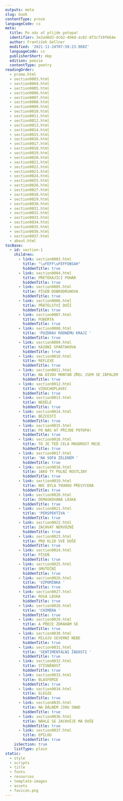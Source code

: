 ```yaml
---
outputs: meta
slug: book
contentType: prose
languageCode: cs
meta:
  title: Po nás ať přijde potopa!
  identifier: 3e2ad0d3-dc62-494d-ac82-df3cf19f664e
  author: František Gellner
  modified: '2021-11-24T07:58:23.968Z'
  languageCode: cs
  publisherShort: mkp
  edition: poezie
  contentType: poetry
readingOrder:
  - promo.html
  - section0003.html
  - section0004.html
  - section0005.html
  - section0006.html
  - section0007.html
  - section0008.html
  - section0009.html
  - section0010.html
  - section0011.html
  - section0012.html
  - section0013.html
  - section0014.html
  - section0015.html
  - section0016.html
  - section0017.html
  - section0018.html
  - section0019.html
  - section0020.html
  - section0021.html
  - section0022.html
  - section0023.html
  - section0024.html
  - section0025.html
  - section0026.html
  - section0027.html
  - section0028.html
  - section0029.html
  - section0030.html
  - section0031.html
  - section0032.html
  - section0033.html
  - section0034.html
  - section0035.html
  - section0036.html
  - section0037.html
  - about.html
tocBase:
  - id: section-1
    children:
      - link: section0003.html
        title: "\uFEFF\uFEFFOBSAH"
        hiddenTitle: true
      - link: section0004.html
        title: PŘETÉKAJÍCÍ POHÁR
        hiddenTitle: true
      - link: section0005.html
        title: PÍSEŇ DOBRODRUHOVA
        hiddenTitle: true
      - link: section0006.html
        title: PŘÁTELSTVÍ DUŠÍ
        hiddenTitle: true
      - link: section0007.html
        title: PUBERTA
        hiddenTitle: true
      - link: section0008.html
        title: 'POZDRAV RODNÉMU KRAJI '
        hiddenTitle: true
      - link: section0009.html
        title: KÁZÁNÍ SPARTAKOVA
        hiddenTitle: true
      - link: section0010.html
        title: REFLEXE
        hiddenTitle: true
      - link: section0011.html
        title: NA DIVOU MONTAŇ ZŘEL JSEM SE ZÁPALEM
        hiddenTitle: true
      - link: section0012.html
        title: VZDUCHOPLAVEC
        hiddenTitle: true
      - link: section0013.html
        title: NEDĚLE
        hiddenTitle: true
      - link: section0014.html
        title: BEZCESTÍ
        hiddenTitle: true
      - link: section0015.html
        title: PO NÁS AT PŘIJDE POTOPA!
        hiddenTitle: true
      - link: section0016.html
        title: TO JE TEĎ CELÁ MOUDROST MOJE
        hiddenTitle: true
      - link: section0017.html
        title: 'NA SOFA ZELENÉM '
        hiddenTitle: true
      - link: section0018.html
        title: JAKO TY POLNÍ ROSTLINY
        hiddenTitle: true
      - link: section0019.html
        title: NOC BYLA TOUHOU PŘESYCENÁ
        hiddenTitle: true
      - link: section0020.html
        title: DEMASKOVANÁ LÁSKA
        hiddenTitle: true
      - link: section0021.html
        title: 'PERSPEKTIVA '
        hiddenTitle: true
      - link: section0022.html
        title: ZÁCHVAT NERVÓZNÍ
        hiddenTitle: true
      - link: section0023.html
        title: PRO KLID SVÉ DUŠE
        hiddenTitle: true
      - link: section0024.html
        title: PÍSEŇ
        hiddenTitle: true
      - link: section0025.html
        title: SMUTEČNÍ
        hiddenTitle: true
      - link: section0026.html
        title: 'VZPOMÍNKA '
        hiddenTitle: true
      - link: section0027.html
        title: RUSÁ LÁSKA
        hiddenTitle: true
      - link: section0028.html
        title: 'CHIMÉRA '
        hiddenTitle: true
      - link: section0029.html
        title: A PŘECE ZDRÁHÁM SE
        hiddenTitle: true
      - link: section0030.html
        title: MILUJU SEVERNÍ NEBE
        hiddenTitle: true
      - link: section0031.html
        title: 'SENTIMENTÁLNI ŽÁDOSTI '
        hiddenTitle: true
      - link: section0032.html
        title: STÍSNĚNOST
        hiddenTitle: true
      - link: section0033.html
        title: BLASFÉMIE
        hiddenTitle: true
      - link: section0034.html
        title: ELEGIE
        hiddenTitle: true
      - link: section0035.html
        title: NA DÁLNÉM JIHU SNAD
        hiddenTitle: true
      - link: section0036.html
        title: NÁHLE SE ZACHVĚJE MÁ DUŠE
        hiddenTitle: true
      - link: section0037.html
        title: EPILOG
        hiddenTitle: true
    isSection: true
    listType: plain
static:
  - style
  - scripts
  - title
  - fonts
  - resources
  - template-images
  - assets
  - favicon.png
---
```


